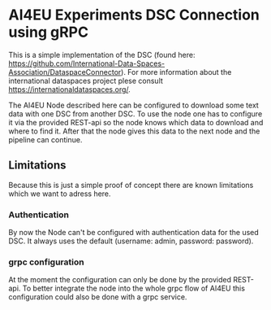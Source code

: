 # AI4EU Experiments DSC Connection using gRPC

This is a simple implementation of the DSC (found here: https://github.com/International-Data-Spaces-Association/DataspaceConnector). For more information about the international dataspaces project plese consult https://internationaldataspaces.org/.

The AI4EU Node described here can be configured to download some text data with one DSC from another DSC. To use the node one has to configure it via the provided REST-api so the node knows which data to download and where to find it. After that the node gives this data to the next node and the pipeline can continue.

## Limitations

Because this is just a simple proof of concept there are known limitations which we want to adress here. 

### Authentication

By now the Node can't be configured with authentication data for the used DSC. It always uses the default (username: admin, password: password).

### grpc configuration

At the moment the configuration can only be done by the provided REST-api. To better integrate the node into the whole grpc flow of AI4EU this configuration could also be done with a grpc service. 

